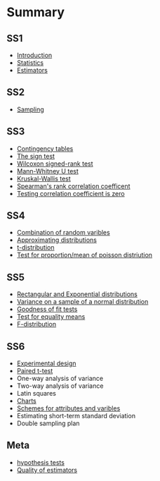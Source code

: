 # Summary

## SS1

* [Introduction](README.md)
* [Statistics](statistics.md)
* [Estimators](standard-error-of-the-mean.md)

## SS2

* [Sampling](ss2/sampling.md)

## SS3

* [Contingency tables](ss3/contingency-tables.md)
* [The sign test](ss3/the-sign-test.md)
* [Wilcoxon signed-rank test](/ss3/wilcoxon-signed-rank-test.md#wilcoxon-signed-rank-test)
* [Mann-Whitney U test](ss3/mann-whitney-u-test.md)
* [Kruskal-Wallis test ](ss3/kruskal-wallis-test.md)
* [Spearman's rank correlation coefficent](ss3/spearman's-rank-correlation-coefficent.md)
* [Testing correlation coefficient is zero](ss3/testing-correlation-coefficient-is-zero.md)

## SS4

* [Combination of random varibles](ss4/combination-of-random-varibles.md)
* [Approximating distributions](ss4/approximating-distributions.md)
* [t-distribution](ss4/t-distribution.md)
* [Test for proportion/mean of poisson distriution](ss4/test-for-proportionmean-of-poisson-distriution.md)

## SS5

* [Rectangular and Exponential distributions](ss5/rectangular-and-exponential-distributions.md)
* [Variance on a sample of a normal distribution](ss5/variance-on-a-sample-of-a-normal-distribution.md)
* [Goodness of fit tests](ss5/goodness-of-fit-tests.md)
* [Test for equality means](ss5/test-for-equality-of-varience-in-normal-distributions.md)
* [F-distribution](ss5/test-equal-variance-of-normal-distributions.md)

## SS6

* [Experimental design](ss6/experimental-design.md)
* [Paired t-test](ss6/paired-t-test.md)
* One-way analysis of variance
* Two-way analysis of variance
* Latin squares
* [Charts](ss6/charts.md)
* [Schemes for attributes and varibles](schemes-for-attributes-and-varibles.md)
* Estimating short-term standard deviation
* Double sampling plan

## Meta

* [hypothesis tests](meta/hypothesis-tests.md)
* [Quality of estimators](meta/quality-of-estimators.md)

